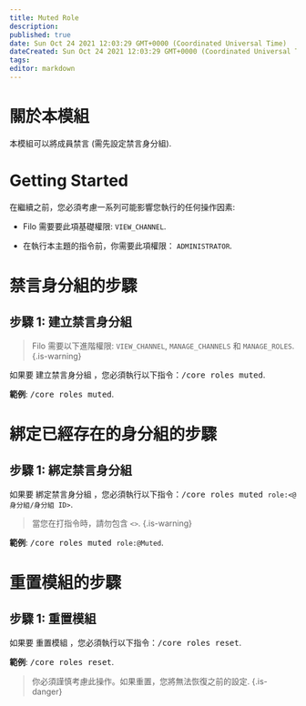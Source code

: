 ```yaml
---
title: Muted Role
description:
published: true
date: Sun Oct 24 2021 12:03:29 GMT+0000 (Coordinated Universal Time)
dateCreated: Sun Oct 24 2021 12:03:29 GMT+0000 (Coordinated Universal Time)
tags:
editor: markdown
---
```


# 關於本模組

本模組可以將成員禁言 (需先設定禁言身分組).

# Getting Started

在繼續之前，您必須考慮一系列可能影響您執行的任何操作因素:

- Filo 需要要此項基礎權限: ``VIEW_CHANNEL``.

- 在執行本主題的指令前，你需要此項權限： ``ADMINISTRATOR``.

# 禁言身分組的步驟

## **步驟 1**: 建立禁言身分組

> Filo 需要以下進階權限: ``VIEW_CHANNEL``, ``MANAGE_CHANNELS`` 和 ``MANAGE_ROLES``.
{.is-warning}

如果要 建立禁言身分組 ，您必須執行以下指令：<kbd>/core roles muted</kbd>.

**範例**: <kbd>/core roles muted</kbd>.

# 綁定已經存在的身分組的步驟

## **步驟 1**: 綁定禁言身分組

如果要 綁定禁言身分組 ，您必須執行以下指令：<kbd>/core roles muted ``role:<@身分組/身分組 ID>``</kbd>.

> 當您在打指令時，請勿包含 ``<>``.
{.is-warning}

**範例**: <kbd>/core roles muted ``role:@Muted``</kbd>.

# 重置模組的步驟

## **步驟 1**: 重置模組

如果要 重置模組 ，您必須執行以下指令：<kbd>/core roles reset</kbd>.

**範例**: <kbd>/core roles reset</kbd>.

> 你必須謹慎考慮此操作。如果重置，您將無法恢復之前的設定.
{.is-danger}
